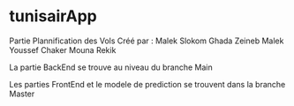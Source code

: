 # tunisairApp

Partie Plannification des Vols
Créé par :
Malek Slokom
Ghada Zeineb Malek
Youssef Chaker
Mouna Rekik

La partie BackEnd se trouve au niveau du branche Main

Les parties FrontEnd et le modele de prediction se trouvent dans la branche Master

